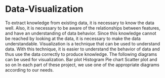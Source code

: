 # Data-Visualization
To extract knowledge from existing data, it is necessary to know the data well. Also, it is necessary to be aware of the relationships between features, and have an understanding of data behavior. Since this knowledge cannot be reached by looking at the data, it is necessary to make the data understandable. Visualization is a technique that can be used to understand data. With this technique, it is easier to understand the behavior of data and thus use the data correctly to produce knowledge.
The following diagrams can be used for visualization.
Bar plot
Histogram
Pie chart
Scatter plot
and so on
In each part of these project, we use one of the appropriate diagrams according to our needs.
